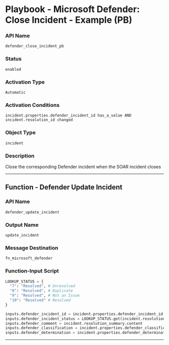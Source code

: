 <!--
    DO NOT MANUALLY EDIT THIS FILE
    THIS FILE IS AUTOMATICALLY GENERATED WITH resilient-sdk codegen
    Generated with resilient-sdk v51.0.6.0.1543
-->

# Playbook - Microsoft Defender: Close Incident - Example (PB)

### API Name
`defender_close_incident_pb`

### Status
`enabled`

### Activation Type
`Automatic`

### Activation Conditions
`incident.properties.defender_incident_id has_a_value AND incident.resolution_id changed`

### Object Type
`incident`

### Description
Close the corresponding Defender incident when the SOAR incident closes


---
## Function - Defender Update Incident

### API Name
`defender_update_incident`

### Output Name
`update_incident`

### Message Destination
`fn_microsoft_defender`

### Function-Input Script
```python
LOOKUP_STATUS = {
  "7": "Resolved", # Unresolved
  "8": "Resolved", # Duplicate
  "9": "Resolved", # Not an Issue
  "10": "Resolved" # Resolved
}

inputs.defender_incident_id = incident.properties.defender_incident_id
inputs.defender_incident_status = LOOKUP_STATUS.get(incident.resolution_id, "Resolved")
inputs.defender_comment = incident.resolution_summary.content
inputs.defender_classification = incident.properties.defender_classification
inputs.defender_determination = incident.properties.defender_determination
```

---


